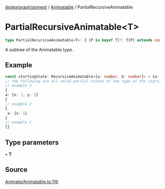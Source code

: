 [@plexigraph/aninest](../../index.md) / [Animatable](../index.md) / PartialRecursiveAnimatable

# PartialRecursiveAnimatable\<T\>

```ts
type PartialRecursiveAnimatable<T>: { [P in keyof T]?: T[P] extends number ? number : PartialRecursiveAnimatable<T[P]> };
```

A subtree of the Animatable type.

## Example

```ts
const startingState: RecursiveAnimatable<{a: number, b: number}> = {a: {x: 0, y: 0}}
// the following are all valid partial states of the type of the startingState:
// example 3
{
a: {x: 1, y: 1}
}
// example 2
{
 a: {x: 1}
}
// example 1
{}
```

## Type parameters

• **T**

## Source

[Animate/Animatable.ts:116](https://github.com/plexigraph/aninest/blob/ed5e272/src/Animate/Animatable.ts#L116)
